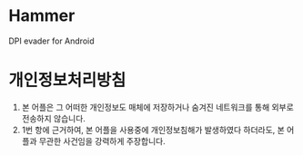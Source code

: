 # Hammer
DPI evader for Android

# 개인정보처리방침
1. 본 어플은 그 어떠한 개인정보도 매체에 저장하거나 숨겨진 네트워크를 통해 외부로 전송하지 않습니다.
2. 1번 항에 근거하여, 본 어플을 사용중에 개인정보침해가 발생하였다 하더라도, 본 어플과 무관한 사건임을 강력하게 주장합니다.
